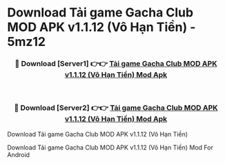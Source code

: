 # Download Tải game Gacha Club MOD APK v1.1.12 (Vô Hạn Tiền) - 5mz12


<div align="center">
<h3>🔴 Download [Server1] 👉👉 <a href="https://apk-comot.site?title=Tải_game_Gacha_Club_MOD_APK_v1.1.12_(Vô_Hạn_Tiền)">Tải game Gacha Club MOD APK v1.1.12 (Vô Hạn Tiền) Mod Apk</a></h3><br>
<h3>🔴 Download [Server2] 👉👉 <a href="https://apk-comot.site?title=Tải_game_Gacha_Club_MOD_APK_v1.1.12_(Vô_Hạn_Tiền)">Tải game Gacha Club MOD APK v1.1.12 (Vô Hạn Tiền) Mod Apk</a></h3>
</div>



Download Tải game Gacha Club MOD APK v1.1.12 (Vô Hạn Tiền) 

Download Tải game Gacha Club MOD APK v1.1.12 (Vô Hạn Tiền) Mod For Android